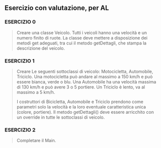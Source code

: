 ## Esercizio con valutazione, per AL

### ESERCIZIO 0    
> Creare una classe Veicolo. Tutti i veicoli hanno una velocità e un numero finito di ruote.
> La classe deve mettere a disposizione dei metodi get adeguati, tra cui il metodo getDettagli,
> che stampa la descrizione del veicolo. 

### ESERCIZIO 1
> Creare Le seguenti sottoclassi di veicolo: Motocicletta, Automobile, Triciclo. 
> Una motocicletta può andare al massimo a 150 km/h e può essere bianca, verde o blu. 
> Una Automobile ha una velocità massima di 130 km/h e può avere 3 o 5 portiere.
> Un Triciclo è lento, va al massimo a 5 km/h.
>
> I costruttori di Bicicletta, Automobile e Triciclo prendono come parametri solo la velocità e la loro eventuale caratteristica unica (colore, portiere).
> Il metodo getDettagli() deve essere arricchito con un override in tutte le sottoclassi di veicolo.

### ESERCIZIO 2
> Completare il Main.